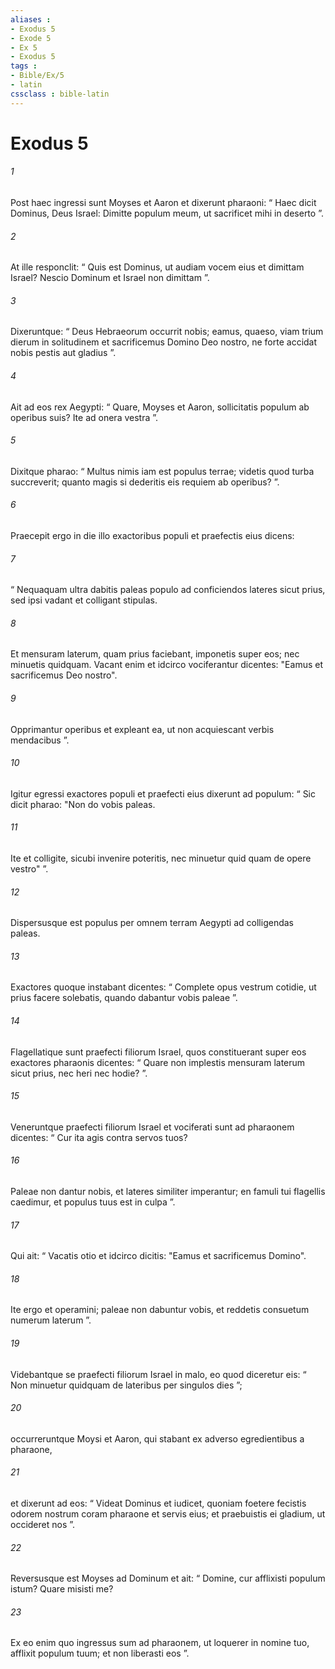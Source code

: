 ```yaml
---
aliases : 
- Exodus 5
- Exode 5
- Ex 5
- Exodus 5
tags : 
- Bible/Ex/5
- latin
cssclass : bible-latin
---
```


# Exodus 5

###### 1
Post haec ingressi sunt Moyses et Aaron et dixerunt pharaoni: “ Haec dicit Dominus, Deus Israel: Dimitte populum meum, ut sacrificet mihi in deserto ”. 
###### 2
At ille responclit: “ Quis est Dominus, ut audiam vocem eius et dimittam Israel? Nescio Dominum et Israel non dimittam ”. 
###### 3
Dixeruntque: “ Deus Hebraeorum occurrit nobis; eamus, quaeso, viam trium dierum in solitudinem et sacrificemus Domino Deo nostro, ne forte accidat nobis pestis aut gladius ”. 
###### 4
Ait ad eos rex Aegypti: “ Quare, Moyses et Aaron, sollicitatis populum ab operibus suis? Ite ad onera vestra ”. 
###### 5
Dixitque pharao: “ Multus nimis iam est populus terrae; videtis quod turba succreverit; quanto magis si dederitis eis requiem ab operibus? ”.
###### 6
Praecepit ergo in die illo exactoribus populi et praefectis eius dicens: 
###### 7
“ Nequaquam ultra dabitis paleas populo ad conficiendos lateres sicut prius, sed ipsi vadant et colligant stipulas. 
###### 8
Et mensuram laterum, quam prius faciebant, imponetis super eos; nec minuetis quidquam. Vacant enim et idcirco vociferantur dicentes: "Eamus et sacrificemus Deo nostro". 
###### 9
Opprimantur operibus et expleant ea, ut non acquiescant verbis mendacibus ”.
###### 10
Igitur egressi exactores populi et praefecti eius dixerunt ad populum: “ Sic dicit pharao: "Non do vobis paleas. 
###### 11
Ite et colligite, sicubi invenire poteritis, nec minuetur quid quam de opere vestro" ”. 
###### 12
Dispersusque est populus per omnem terram Aegypti ad colligendas paleas. 
###### 13
Exactores quoque instabant dicentes: “ Complete opus vestrum cotidie, ut prius facere solebatis, quando dabantur vobis paleae ”. 
###### 14
Flagellatique sunt praefecti filiorum Israel, quos constituerant super eos exactores pharaonis dicentes: “ Quare non implestis mensuram laterum sicut prius, nec heri nec hodie? ”.
###### 15
Veneruntque praefecti filiorum Israel et vociferati sunt ad pharaonem dicentes: “ Cur ita agis contra servos tuos? 
###### 16
Paleae non dantur nobis, et lateres similiter imperantur; en famuli tui flagellis caedimur, et populus tuus est in culpa ”. 
###### 17
Qui ait: “ Vacatis otio et idcirco dicitis: "Eamus et sacrificemus Domino". 
###### 18
Ite ergo et operamini; paleae non dabuntur vobis, et reddetis consuetum numerum laterum ”.
###### 19
Videbantque se praefecti filiorum Israel in malo, eo quod diceretur eis: “ Non minuetur quidquam de lateribus per singulos dies ”; 
###### 20
occurreruntque Moysi et Aaron, qui stabant ex adverso egredientibus a pharaone, 
###### 21
et dixerunt ad eos: “ Videat Dominus et iudicet, quoniam foetere fecistis odorem nostrum coram pharaone et servis eius; et praebuistis ei gladium, ut occideret nos ”. 
###### 22
Reversusque est Moyses ad Dominum et ait: “ Domine, cur afflixisti populum istum? Quare misisti me? 
###### 23
Ex eo enim quo ingressus sum ad pharaonem, ut loquerer in nomine tuo, afflixit populum tuum; et non liberasti eos ”.
